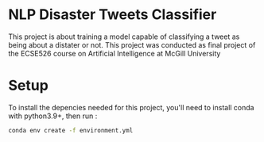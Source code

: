 # NLP Disaster Tweets Classifier

This project is about training a model capable of classifying a tweet as being about a distater or not. This project was conducted as final project of the ECSE526 course on Artificial Intelligence at McGill University

# Setup

To install the depencies needed for this project, you'll need to install conda with python3.9+, then run :
```bash
conda env create -f environment.yml